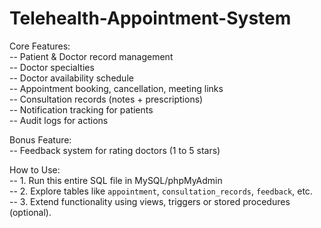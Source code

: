 # Telehealth-Appointment-System<br>
Core Features:<br>
--  Patient & Doctor record management<br>
--  Doctor specialties<br>
--  Doctor availability schedule<br>
--  Appointment booking, cancellation, meeting links<br>
--  Consultation records (notes + prescriptions)<br>
--  Notification tracking for patients<br>
--  Audit logs for actions<br>

Bonus Feature:<br>
-- Feedback system for rating doctors (1 to 5 stars)

How to Use:<br>
-- 1. Run this entire SQL file in MySQL/phpMyAdmin <br>
-- 2. Explore tables like `appointment`, `consultation_records`, `feedback`, etc.<br>
-- 3. Extend functionality using views, triggers or stored procedures (optional).
